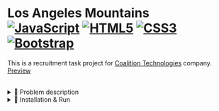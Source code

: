 # Los Angeles Mountains <div>  [![JavaScript](https://shields.io/badge/JavaScript-black?logo=JavaScript&logoColor=F7DF1E)](https://developer.mozilla.org/en-US/docs/Web/JavaScript) [![HTML5](https://img.shields.io/badge/HTML5-%23e34f26.svg?logo=html5&logoColor=white&style=flat)](https://developer.mozilla.org/en-US/docs/Web/HTML) [![CSS3](https://img.shields.io/badge/CSS3-%231572b6.svg?logo=css3&logoColor=white&style=flat)](https://developer.mozilla.org/en-US/docs/Web/CSS)  [![Bootstrap](https://img.shields.io/badge/Bootstrap-%237952b3.svg?logo=bootstrap&logoColor=white&style=flat)](https://getbootstrap.com/)  </div>

This is a recruitment task project for [Coalition Technologies](https://coalitiontechnologies.com/) company. [Preview](https://la-mountains-szymcode.vercel.app/)

<br>
<details><summary> 📖 Problem description </summary>
<br>
  
```
Please do your best to convert the PSD to HTML that is provided below.

https://recruiting1.s3.us-west-1.amazonaws.com/skills-test/PSDs/CT_SkillTest_v3.psd

Goal is to convert this into a single page response site. The carousel should be responsive. 
On mobile, the tabs should be converted to an accordion. 
History, team - these are internal links in the page to their respective sections.
```

<br>
</details>


<details><summary> 🚀 Installation & Run </summary>
<br>

• Clone this repository from la-mountains branch.

```
git clone -b la-mountains https://github.com/SzymCode/RecruitmentTasks.git
```

• Open index.html in your browser.

</details>
